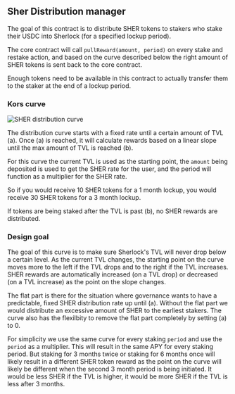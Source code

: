 ## Sher Distribution manager

The goal of this contract is to distribute SHER tokens to stakers who stake their USDC into Sherlock (for a specified lockup period).

The core contract will call `pullReward(amount, period)` on every stake and restake action, and based on the curve described below the right amount of SHER tokens is sent back to the core contract.

Enough tokens need to be available in this contract to actually transfer them to the staker at the end of a lockup period.

### Kors curve

![SHER distribution curve](https://i.imgur.com/eqlqM5e.png)

The distribution curve starts with a fixed rate until a certain amount of TVL (a). Once (a) is reached, it will calculate rewards based on a linear slope until the max amount of TVL is reached (b).

For this curve the current TVL is used as the starting point, the `amount` being deposited is used to get the SHER rate for the user, and the period will function as a multiplier for the SHER rate.

So if you would receive 10 SHER tokens for a 1 month lockup, you would receive 30 SHER tokens for a 3 month lockup.

If tokens are being staked after the TVL is past (b), no SHER rewards are distributed.

### Design goal

The goal of this curve is to make sure Sherlock's TVL will never drop below a certain level. As the current TVL changes, the starting point on the curve moves more to the left if the TVL drops and to the right if the TVL increases. SHER rewards are automatically increased (on a TVL drop) or decreased (on a TVL increase) as the point on the slope changes.

The flat part is there for the situation where governance wants to have a predictable, fixed SHER distribution rate up until (a). Without the flat part we would distribute an excessive amount of SHER to the earliest stakers. The curve also has the flexilbity to remove the flat part completely by setting (a) to 0.

For simplicity we use the same curve for every staking `period` and use the `period` as a multiplier. This will result in the same APY for every staking period. But staking for 3 months twice or staking for 6 months once will likely result in a different SHER token reward as the point on the curve will likely be different when the second 3 month period is being initiated. It would be less SHER if the TVL is higher, it would be more SHER if the TVL is less after 3 months.

